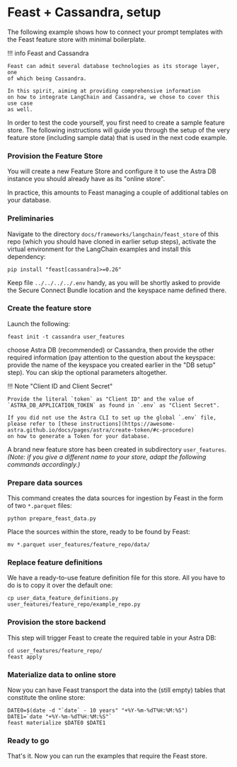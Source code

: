 # Feast + Cassandra, setup

The following example shows how to connect your prompt templates
with the Feast feature store with minimal boilerplate.

!!! info Feast and Cassandra

    Feast can admit several database technologies as its storage layer, one
    of which being Cassandra.

    In this spirit, aiming at providing comprehensive information
    on how to integrate LangChain and Cassandra, we chose to cover this use case
    as well.

In order to test the code yourself, you first need to create a sample
feature store. The following instructions will guide you through the
setup of the very feature store (including sample data) that is used
in the next code example.

### Provision the Feature Store

You will create a new Feature Store and configure it to use
the Astra DB instance you should already have as its "online store".

In practice, this amounts to Feast managing a couple of additional tables
on your database.

### Preliminaries

Navigate to the directory `docs/frameworks/langchain/feast_store` of this
repo (which you should have cloned in earlier setup steps),
activate the virtual environment for the LangChain examples
and install this dependency:

```
pip install "feast[cassandra]>=0.26"
```

Keep file `../../../../.env` handy, as you will be shortly asked to provide
the Secure Connect Bundle location and the keyspace name defined there.

### Create the feature store

Launch the following:

```
feast init -t cassandra user_features
```

choose Astra DB (recommended) or Cassandra,
then provide the other required information (pay attention
to the question about the keyspace: provide the name of the keyspace you
created earlier in the "DB setup" step).
You can skip the optional parameters altogether.

!!! Note "Client ID and Client Secret"

    Provide the literal `token` as "Client ID" and the value of
    `ASTRA_DB_APPLICATION_TOKEN` as found in `.env` as "Client Secret".

    If you did not use the Astra CLI to set up the global `.env` file,
    please refer to [these instructions](https://awesome-astra.github.io/docs/pages/astra/create-token/#c-procedure)
    on how to generate a Token for your database.

A brand new feature store has been created in subdirectory `user_features`.
_(Note: if you give a different name to your store,_
_adapt the following commands accordingly.)_

### Prepare data sources

This command creates the data sources for ingestion by Feast
in the form of two `*.parquet` files:

```
python prepare_feast_data.py
```

Place the sources within the store, ready to be found by Feast:

```
mv *.parquet user_features/feature_repo/data/
```

### Replace feature definitions

We have a ready-to-use feature definition file for this store.
All you have to do is to copy it over the default one:

```
cp user_data_feature_definitions.py user_features/feature_repo/example_repo.py
```

### Provision the store backend

This step will trigger Feast to create the required table in your Astra DB:

```
cd user_features/feature_repo/
feast apply
```

### Materialize data to online store

Now you can have Feast transport the data into the (still empty) tables that
constitute the online store:

```
DATE0=$(date -d "`date` - 10 years" "+%Y-%m-%dT%H:%M:%S")
DATE1=`date "+%Y-%m-%dT%H:%M:%S"`
feast materialize $DATE0 $DATE1
```

### Ready to go

That's it. Now you can run the examples that require the Feast store.

